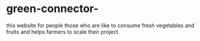 # green-connector-
this website for people those who are like to consume fresh vegetables and fruits and helps farmers to scale their project 
